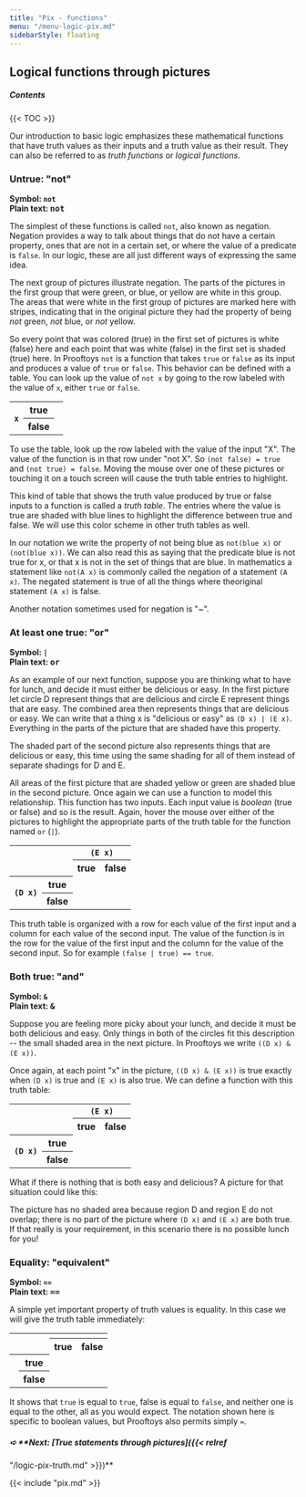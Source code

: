 ```yaml
---
title: "Pix - functions"
menu: "/menu-logic-pix.md"
sidebarStyle: floating
---
```


## Logical functions through pictures

##### Contents

{{< TOC >}}

Our introduction to basic logic emphasizes these mathematical functions that
have truth values as their inputs and a truth value as their result.
They can also be referred to as *truth functions* or *logical
functions*.

### Untrue: "not"

**Symbol: `not`**<br>
**Plain text: <tt>not</tt>**

The simplest of these functions is called `not`, also known
as negation.  Negation provides a way to talk about things that do not
have a certain property, ones that are not in a certain set, or where
the value of a predicate is `false`.  In our logic, these
are all just different ways of expressing the same idea.

The next group of pictures illustrate negation.  The parts of the
pictures in the first group that were green, or blue, or yellow are
white in this group.  The areas that were white in the first group of
pictures are marked here with stripes, indicating that in the original
picture they had the property of being
*not* green, *not* blue, or *not* yellow.

<canvas id=canvasNotA width=210 height=210></canvas>
<canvas id=canvasNotB width=210 height=210></canvas>
<canvas id=canvasNotC width=210 height=210></canvas>

So every point that was colored (true) in the first set of pictures is
white (false) here and each point that was white (false) in the first
set is shaded (true) here.  In Prooftoys `not` is a function that
takes `true` or `false` as its input and produces a value of `true` or
`false`.  This behavior can be defined with a table.  You can look up
the value of `not x` by going to the row labeled with the value of
`x`, either `true` or `false`.

<table class=binaryTruthTable id=negationTable>
 <tr>
  <th rowspan=2><code>x</code>
  <th x=true>true
  <td x=true class=falsy>
 <tr>
  <th x=false>false
  <td x=false class=truthy>
  </table>
  
To use the table, look up the row labeled with the value of the input
"X".  The value of the function is in that row under "not X".  So
`(not false) = true` and `(not true) = false`.
Moving the mouse over one of these pictures or touching it on a touch
screen will cause the truth table entries to highlight.

This kind of table that shows the truth value produced by true or
false inputs to a function is called a *truth table*.  The
entries where the value is true are shaded with blue lines to
highlight the difference between true and false.  We will use this
color scheme in other truth tables as well.

In our notation we write the property of not being blue as
`not(blue x)` or `(not(blue x))`.
We can also read this as saying that the predicate blue is
not true for x, or that x is not in the set of things that are blue.
In mathematics a statement like `not(A x)` is
commonly called the negation of a statement
`(A x)`.  The negated statement is true of
all the things where theoriginal statement `(A x)` is false.

Another notation sometimes used for negation is "~".

### At least one true: "or"

**Symbol: `|`**<br>
**Plain text: <tt>or</tt>**

As an example of our next function, suppose you are thinking what to
have for lunch, and decide it must either be delicious or easy.  In
the first picture let circle D represent things that are delicious and
circle E represent things that are easy.  The combined area then
represents things that are delicious or easy.  We can write that a
thing x is "delicious or easy" as `(D x) | (E x)`.
Everything in the parts of the picture that are shaded have this
property.

The shaded part of the second picture also represents things that are
delicious or easy, this time using the same shading for all of them
instead of separate shadings for D and E.

<canvas id=canvasOrDE width=210 height=210></canvas>
<canvas id=canvasOrDE2 width=210 height=210></canvas>

All areas of the first picture that are shaded yellow or green are
shaded blue in the second picture.  Once again we can use a function
to model this relationship.  This function has two inputs.  Each input
value is *boolean* (true or false) and so is the result.  Again,
hover the mouse over either of the pictures to highlight the
appropriate parts of the truth table for the function named
`or` (`|`).

<table class=binaryTruthTable id=disjunctionTable>
 <tr>
  <th colspan=2 rowspan=2>
  <th colspan=2 style="text-align: center"><code>(E x)</code>
 <tr>
  <th y=true>true
  <th y=false>false
 <tr>
  <th rowspan=2><code>(D x)</code>
  <th x=true>true
  <td x=true y=true class=truthy>
  <td x=true y=false class=truthy>
 <tr>
  <th x=false>false
  <td x=false y=true class=truthy>
  <td x=false y=false class=falsy>
</table>

This truth table is organized with a row for each value of the first
input and a column for each value of the second input.  The value of
the function is in the row for the value of the first input and the
column for the value of the second input.  So for example
`(false | true) == true`.

### Both true: "and"

**Symbol: `&`**<br>
**Plain text: <tt>&</tt>**

Suppose you are feeling more picky about your lunch, and decide it
must be both delicious and easy.  Only things in both of the circles
fit this description -- the small shaded area in the next picture.  In
Prooftoys we write `((D x) & (E x))`.

<canvas id=canvasAndDE width=210 height=210></canvas>

Once again, at each point "x" in the picture,
`((D x) & (E x))` is true exactly when `(D x)`
is true and `(E x)` is also true.  We can define a
function with this truth table:

<table class=binaryTruthTable id=conjunctionTable>
 <tr>
  <th colspan=2 rowspan=2>
  <th colspan=2 style="text-align: center"><code>(E x)</code>
 <tr>
  <th y=true>true
  <th y=false>false
 <tr>
  <th rowspan=2><code>(D x)</code>
  <th x=true>true
  <td x=true y=true class=truthy>
  <td x=true y=false class=falsy>
 <tr>
  <th x=false>false
  <td x=false y=false class=falsy>
  <td x=false y=true class=falsy>
</table>

What if there is nothing that is both easy and delicious?  A picture
for that situation could like this:

<canvas id=canvasAndDE2 width=210 height=210></canvas>

The picture has no shaded area because region D and region E do not
overlap; there is no part of the picture where `(D x)` and
`(E x)` are both true.  If that really is your
requirement, in this scenario there is no possible lunch for you!

### Equality: "equivalent"

**Symbol: `==`**<br>
**Plain text: <tt>==</tt>**

A simple yet important property of truth values is equality.  In this
case we will give the truth table immediately:

<table class=binaryTruthTable>
 <tr>
  <th colspan=2 rowspan=2>
  <th colspan=2>
 <tr>
  <th y=true>true
  <th y=false>false
 <tr>
  <th rowspan=2>
  <th x=true>true
  <td x=true y=true class=truthy>
  <td x=true y=false class=falsy>
 <tr>
  <th x=false>false
  <td x=false y=true class=falsy>
  <td x=false y=false class=truthy>
</table>

It shows that `true` is equal to `true`, false
is equal to `false`, and neither one is equal to the other,
all as you would expect.  The notation shown here is specific
to boolean values, but Prooftoys also permits simply `=`.

##### &#x27aa; **Next: [True statements through pictures]({{< relref
"/logic-pix-truth.md" >}})**


{{< include "pix.md" >}}
